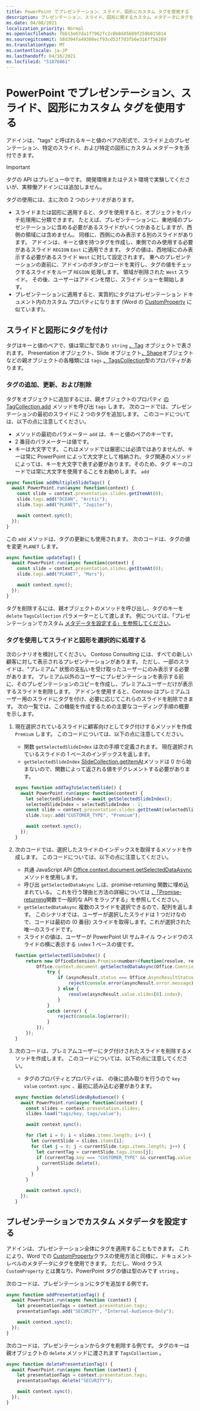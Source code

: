 ```yaml
---
title: PowerPoint でプレゼンテーション、スライド、図形にカスタム タグを使用する
description: プレゼンテーション、スライド、図形に関するカスタム メタデータにタグを使用する方法について説明します。
ms.date: 04/08/2021
localization_priority: Normal
ms.openlocfilehash: fbb13e67da1f7962fc2c0b8d45689f259b015014
ms.sourcegitcommit: 58d394fa49308ecf93cd53f7d3fb6e316ff56209
ms.translationtype: MT
ms.contentlocale: ja-JP
ms.lasthandoff: 04/16/2021
ms.locfileid: "51876861"
---
```

# <a name="use-custom-tags-for-presentations-slides-and-shapes-in-powerpoint"></a>PowerPoint でプレゼンテーション、スライド、図形にカスタム タグを使用する

アドインは、"tags" と呼ばれるキーと値のペアの形式で、スライド上のプレゼンテーション、特定のスライド、および特定の図形にカスタム メタデータを添付できます。

> [!IMPORTANT]
> タグの API はプレビュー中です。 開発環境またはテスト環境で実験してくださいが、実稼働アドインには追加しません。

タグの使用には、主に次の 2 つのシナリオがあります。

- スライドまたは図形に適用すると、タグを使用すると、オブジェクトをバッチ処理用に分類できます。 たとえば、プレゼンテーションに、東地域のプレゼンテーションに含める必要があるスライドがいくつかあるとしますが、西側の領域には含めません。 同様に、西側にのみ表示する別のスライドがあります。 アドインは、キーと値を持つタグを作成し、東側でのみ使用する必要があるスライド `REGION` `East` に適用できます。 タグの値は、西地域にのみ表示する必要があるスライド `West` に対して設定されます。 東へのプレゼンテーションの直前に、アドインのボタンがコードを実行し、タグの値をチェックするスライドをループ `REGION` 処理します。 領域が削除された `West` スライド。 その後、ユーザーはアドインを閉じ、スライド ショーを開始します。
- プレゼンテーションに適用すると、実質的にタグはプレゼンテーション ドキュメント内のカスタム プロパティになります (Word の [CustomProperty](/javascript/api/word/word.customproperty) に似ています)。

## <a name="tag-slides-and-shapes"></a>スライドと図形にタグを付け

タグはキーと値のペアで、値は常に型であり `string` [、Tag](/javascript/api/powerpoint/powerpoint.tag) オブジェクトで表されます。 Presentation オブジェクト、Slide オブジェクト[](/javascript/api/powerpoint/powerpoint.slide)[、Shape](/javascript/api/powerpoint/powerpoint.presentation)オブジェクトなどの親オブジェクト[](/javascript/api/powerpoint/powerpoint.shape)の各種類には `tags` [、TagsCollection](/javascript/api/powerpoint/powerpoint.tagcollection)型のプロパティがあります。

### <a name="add-update-and-delete-tags"></a>タグの追加、更新、および削除

タグをオブジェクトに追加するには、親オブジェクトのプロパティ [の TagCollection.add](/javascript/api/powerpoint/powerpoint.tagcollection#add_key__value_) メソッドを呼び出 `tags` します。 次のコードでは、プレゼンテーションの最初のスライドに 2 つのタグを追加します。 このコードについては、以下の点に注意してください。

- メソッドの最初のパラメーター `add` は、キーと値のペアのキーです。 
- 2 番目のパラメーターは値です。
- キーは大文字です。 これはメソッドでは厳密には必須ではありませんが、キーは常に PowerPoint によって大文字として格納され、タグ関連のメソッドによっては、キーを大文字で表す必要があります。そのため、タグ キーのコードでは常に大文字を使用することをお勧めします。 `add` 

```javascript
async function addMultipleSlideTags() {
  await PowerPoint.run(async function(context) {
    const slide = context.presentation.slides.getItemAt(0);
    slide.tags.add("OCEAN", "Arctic");
    slide.tags.add("PLANET", "Jupiter");

    await context.sync();
  });
}
```

この `add` メソッドは、タグの更新にも使用されます。 次のコードは、タグの値を変更 `PLANET` します。

```javascript
async function updateTag() {
  await PowerPoint.run(async function(context) {
    const slide = context.presentation.slides.getItemAt(0);
    slide.tags.add("PLANET", "Mars");

    await context.sync();
  });
}
```

タグを削除するには、親オブジェクトのメソッドを呼び出し、タグのキーを `delete` `TagsCollection` パラメーターとして渡します。 例については、「プレゼンテーションでカスタム [メタデータを設定する」を参照してください](#set-custom-metadata-on-the-presentation)。

### <a name="use-tags-to-selectively-process-slides-and-shapes"></a>タグを使用してスライドと図形を選択的に処理する

次のシナリオを検討してください。 Contoso Consulting には、すべての新しい顧客に対して表示されるプレゼンテーションがあります。 ただし、一部のスライドは、"プレミアム" 状態の支払いを受け取ったユーザーにのみ表示する必要があります。 プレミアム以外のユーザーにプレゼンテーションを表示する前に、そのプレゼンテーションのコピーを作成し、プレミアムユーザーだけが表示するスライドを削除します。 アドインを使用すると、Contoso はプレミアムユーザー用のスライドにタグを付け、必要に応じてこれらのスライドを削除できます。 次の一覧では、この機能を作成するための主要なコーディング手順の概要を示します。

1. 現在選択されているスライドに顧客向けとしてタグ付けするメソッドを作成 `Premium` します。 このコードについては、以下の点に注意してください。

    - 関数 `getSelectedSlideIndex` は次の手順で定義されます。 現在選択されているスライドの 1 ベースのインデックスを返します。
    - `getSelectedSlideIndex` [SlideCollection.getItemAt](/javascript/api/powerpoint/powerpoint.slidecollection#getItemAt_index_)メソッドは 0 から始まないので、関数によって返される値をデクレメントする必要があります。

    ```javascript
    async function addTagToSelectedSlide() {
      await PowerPoint.run(async function(context) {
        let selectedSlideIndex = await getSelectedSlideIndex();
        selectedSlideIndex = selectedSlideIndex - 1;
        const slide = context.presentation.slides.getItemAt(selectedSlideIndex);
        slide.tags.add("CUSTOMER_TYPE", "Premium");
    
        await context.sync();
      });
    }
    ```

2. 次のコードでは、選択したスライドのインデックスを取得するメソッドを作成します。 このコードについては、以下の点に注意してください。

    - 共通 JavaScript API [Office.context.document.getSelectedDataAsync](/javascript/api/office/office.document#getSelectedDataAsync_coercionType__callback_) メソッドを使用します。
    - 呼び出 `getSelectedDataAsync` しは、promise-returning 関数に埋め込まれている。 これを行う理由と方法の詳細については [、「Promise-returning](../develop/asynchronous-programming-in-office-add-ins.md#wrap-common-apis-in-promise-returning-functions)関数で一般的な API をラップする」を参照してください。
    - `getSelectedDataAsync` 複数のスライドを選択できるので、配列を返します。 このシナリオでは、ユーザーが選択したスライドは 1 つだけなので、コードは最初の (0 番目) スライドを取得します。これが選択された唯一のスライドです。
    - スライドの値は、ユーザーが PowerPoint UI サムネイル ウィンドウのスライドの横に表示する `index` 1 ベースの値です。

    ```javascript
    function getSelectedSlideIndex() {
        return new OfficeExtension.Promise<number>(function(resolve, reject) {
            Office.context.document.getSelectedDataAsync(Office.CoercionType.SlideRange, function(asyncResult) {
                try {
                    if (asyncResult.status === Office.AsyncResultStatus.Failed) {
                        reject(console.error(asyncResult.error.message));
                    } else {
                        resolve(asyncResult.value.slides[0].index);
                    }
                } 
                catch (error) {
                    reject(console.log(error));
                }
            });
        });
    }
    ```

3. 次のコードは、プレミアムユーザーにタグ付けされたスライドを削除するメソッドを作成します。 このコードについては、以下の点に注意してください。

    - タグのプロパティとプロパティは、 の後に読み取りを行うので `key` `value` `context.sync` 、最初に読み込む必要があります。

    ```javascript
    async function deleteSlidesByAudience() {
      await PowerPoint.run(async function(context) {
        const slides = context.presentation.slides;
        slides.load("tags/key, tags/value");
    
        await context.sync();
    
        for (let i = 0; i < slides.items.length; i++) {
          let currentSlide = slides.items[i];
          for (let j = 0; j < currentSlide.tags.items.length; j++) {
            let currentTag = currentSlide.tags.items[j];
            if (currentTag.key === "CUSTOMER_TYPE" && currentTag.value === "Premium") {
              currentSlide.delete();
            }
          }
        }
    
        await context.sync();
      });
    }
    ```

## <a name="set-custom-metadata-on-the-presentation"></a>プレゼンテーションでカスタム メタデータを設定する

アドインは、プレゼンテーション全体にタグを適用することもできます。 これにより、Word での [CustomProperty](/javascript/api/word/word.customproperty)クラスの使用方法と同様に、ドキュメント レベルのメタデータにタグを使用できます。 ただし、Word クラス `CustomProperty` とは異なり、PowerPoint タグの値は型のみです `string` 。

次のコードは、プレゼンテーションにタグを追加する例です。 

```javascript
async function addPresentationTag() {
  await PowerPoint.run(async function (context) {
    let presentationTags = context.presentation.tags;
    presentationTags.add("SECURITY", "Internal-Audience-Only");

    await context.sync();
  });
}
```

次のコードは、プレゼンテーションからタグを削除する例です。 タグのキーは親オブジェクトの `delete` メソッドに渡されます `TagsCollection` 。

```javascript
async function deletePresentationTag() {
  await PowerPoint.run(async function (context) {
    let presentationTags = context.presentation.tags;
    presentationTags.delete("SECURITY");

    await context.sync();
  });
}
```

